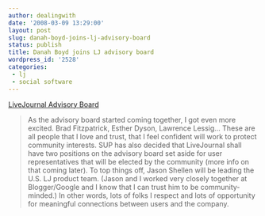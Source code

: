 ```yaml
---
author: dealingwith
date: '2008-03-09 13:29:00'
layout: post
slug: danah-boyd-joins-lj-advisory-board
status: publish
title: Danah Boyd joins LJ advisory board
wordpress_id: '2528'
categories:
 - lj
 - social software
---
```


[LiveJournal Advisory Board](http://www.zephoria.org/thoughts/archives/2008/02/28/livejournal_adv.html)

> As the advisory board started coming together, I got even more excited. Brad
Fitzpatrick, Esther Dyson, Lawrence Lessig... These are all people that I love
and trust, that I feel confident will work to protect community interests. SUP
has also decided that LiveJournal shall have two positions on the advisory
board set aside for user representatives that will be elected by the community
(more info on that coming later). To top things off, Jason Shellen will be
leading the U.S. LJ product team. (Jason and I worked very closely together at
Blogger/Google and I know that I can trust him to be community-minded.) In
other words, lots of folks I respect and lots of opportunity for meaningful
connections between users and the company.
